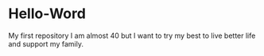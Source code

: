 # Hello-Word
My first repository
I am almost 40 but I want to try my best to live better life and support my family.
